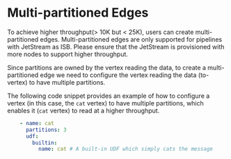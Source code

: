 # Multi-partitioned Edges

To achieve higher throughput(> 10K but < 25K), users can create multi-partitioned edges.
Multi-partitioned edges are only supported for pipelines with JetStream as ISB. Please ensure
that the JetStream is provisioned with more nodes to support higher throughput.

Since partitions are owned by the vertex reading the data, to create a multi-partitioned edge
we need to configure the vertex reading the data (to-vertex) to have multiple partitions.

The following code snippet provides an example of how to configure a vertex (in this case, the `cat` vertex) to have multiple partitions, which enables it (`cat` vertex)  to read at a higher throughput.

```yaml
    - name: cat
      partitions: 3
      udf:
        builtin:
          name: cat # A built-in UDF which simply cats the message
```



